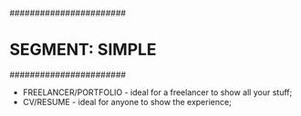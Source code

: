 #######################
#   SEGMENT: SIMPLE   #
#######################

- FREELANCER/PORTFOLIO - ideal for a freelancer to show all your stuff;
- CV/RESUME - ideal for anyone to show the experience;